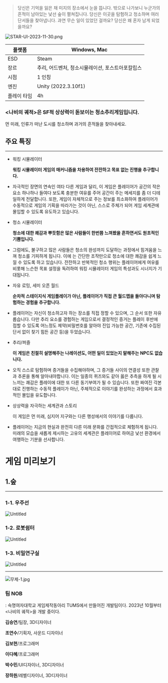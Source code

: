 > 당신은 기억을 잃은 채 미지의 장소에서 눈을 뜹니다. 밖으로 나가보니 누군가의 흔적이 남아있는 낯선 숲이 펼쳐집니다. 당신은 이곳을 탐험하고 청소하며 여러 단서들을 찾아냅니다. 과연 무슨 일이 있었던 걸까요? 당신은 왜 혼자 남게 되었을까요?
> 

![STAR-UI-2023-11-30.png](https://prod-files-secure.s3.us-west-2.amazonaws.com/7f8bc41b-d349-473c-9bfe-d37d9066da75/1c0547f5-1a45-4ed2-bcd0-36da98c214dc/STAR-UI-2023-11-30.png)

| 플랫폼 | Windows, Mac |
| --- | --- |
| ESD | Steam |
| 장르 | 추리, 어드벤처, 청소시뮬레이션, 포스트아포칼립스 |
| 시점 | 1 인칭 |
| 엔진 | Unity (2022.3.10f1) |
| 플레이 타임 | 4h |

### <나비의 궤적>은 SF적 상상력이 돋보이는 청소추리게임입니다.

먼 미래, 인류가 떠난 도시를 청소하며 과거의 흔적들을 찾아내세요. 

## 주요 특징

---

- 워킹 시뮬레이터

   **워킹 시뮬레이터 게임의 매커니즘을 차용하여 잔잔하고 목표 없는 진행을 추구합니다.**

- 자극적인 장면의 연속인 여타 다른 게임과 달리, 이 게임은 플레이어가 공간의 작은 요소 하나하나 들여다 보도록 충분한 여유를 주어 공간이 주는 메세지를 좀 더 디테일하게 전달합니다. 또한, 게임이 자체적으로 주는 정보를 최소화하여 플레이어가 수동적으로 게임의 기획을 따라가는 것이 아닌, 스스로 주체가 되어 게임 세계관에 몰입할 수 있도록 유도하고 있습니다.

- 청소 시뮬레이터

   **청소에 대한 쾌감과 뿌듯함은 많은 사람들이 한번쯤 느껴봤을 흔하면서도 원초적인 기쁨입니다.**
- 그럼에도, 불구하고 많은 사람들은 청소의 완성까지 도달하는 과정에서 힘겨움을 느껴 청소를 기피하게 됩니다. 이에 <Name Of Butterfly>는 간단한 조작만으로 청소에 대한 쾌감을 쉽게 느낄 수 있도록 하고 있습니다. 잔잔하고 반복적인 청소 행위는 플레이어에게 여유를 비롯해 느슨한 목표 설정을 독려하여 워킹 시뮬레이터 게임의 특성과도 시너지가 기대됩니다.

- 자유 로밍, 세미 오픈 월드

   **순차적 스테이지식 게임플레이가 아닌, 플레이어가 직접 큰 월드맵을 돌아다니며 탐험하는 경험을 추구합니다.**

- 플레이어는 자신이 청소하고자 하는 장소를 직접 정할 수 있으며, 그 순서 또한 자유롭습니다. 다만 추리 요소를 경험하는 게임으로서 결정적인 증거는 플레이 후반에 접할 수 있도록 어느정도 제약(비밀번호를 알아야 진입 가능한 공간, 기존에 수집된 단서 없이 찾기 힘든 공간 등)을 두었습니다.

- 추리/퍼즐

   **이 게임은 친절히 설명해주는 나레이션도, 어떤 일이 있었는지 말해주는 NPC도 없습니다.**

- 오직 스스로 탐험하며 증거들을 수집해야하며, 그 증거들 사이의 연결성 또한 관찰과 추론을 통해 알아내야합니다. 이는 일종의 퀴즈와도 같아 옳은 추측을 하게 될 시 느끼는 쾌감은 플레이에 대한 또 다른 동기부여가 될 수 있습니다. 또한 짜여진 각본대로 진행하는 수동적 플레이가 아닌, 주체적으로 이야기를 완성하는 과정에서 효과적인 몰입을 유도합니다. 

- 상상력을 자극하는 세계관과 스토리

   이 게임은 먼 미래, 심지어 지구와는 다른 행성에서의 이야기를 다룹니다.

- 플레이어는 지금의 현실과 완전히 다른 미래 문화를 간접적으로 체험하게 됩니다. 미래의 모습을 새롭게 제시하는 고유의 세계관은 플레이어로 하여금 낯선 환경에서 여행하는 기분을 선사합니다.

# 게임 미리보기

## 1.숲

---

### 1-1. 우주선

![Untitled](https://prod-files-secure.s3.us-west-2.amazonaws.com/7f8bc41b-d349-473c-9bfe-d37d9066da75/8b6f0f08-fcac-4cd3-9f89-0a3cc1c1817e/Untitled.png)

### 1-2. 로봇쉼터

![Untitled](https://prod-files-secure.s3.us-west-2.amazonaws.com/7f8bc41b-d349-473c-9bfe-d37d9066da75/d854b8eb-2666-4758-9ff6-e6a1afc42d55/Untitled.png)

### 1-3. 비밀연구실

![Untitled](https://prod-files-secure.s3.us-west-2.amazonaws.com/7f8bc41b-d349-473c-9bfe-d37d9066da75/7e8e64fe-0248-41e1-a90c-b82f0f531184/Untitled.png)

---

![무제-1.jpg](https://prod-files-secure.s3.us-west-2.amazonaws.com/7f8bc41b-d349-473c-9bfe-d37d9066da75/c4441635-fbb2-44f1-855d-9a957019764a/%EB%AC%B4%EC%A0%9C-1.jpg)

### 팀 NOB

: 숙명여자대학교 게임제작동아리 TUMS에서 만들어진 개발팀이다. 2023년 10월부터 <나비의 궤적>을 개발 중이다.

**김승연**/팀장, 3D디자이너

**조연수**/기획자, 사운드 디자이너

**김보현**/프로그래머

**이다혜**/프로그래머

**박수민**/UI디자이너, 3D디자이너

**장하원**/레벨디자이너, 3D디자이너
